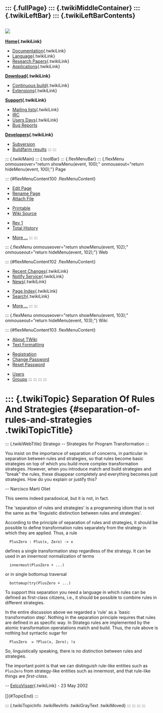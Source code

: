 ::: {.fullPage}
::: {.twikiMiddleContainer}
::: {.twikiLeftBar}
::: {.twikiLeftBarContents}
  ----------------------------------------------------------------------------------
  [![](../pub/Stratego/StrategoLogo/StrategoLogoTextlessWhite-100px.png)](WebHome)
  ----------------------------------------------------------------------------------

**[Home](WebHome){.twikiLink}**

-   [Documentation](StrategoDocumentation){.twikiLink}
-   [Language](StrategoLanguage){.twikiLink}
-   [Research Papers](StrategoPublications){.twikiLink}
-   [Applications](StrategoApplication){.twikiLink}

**[Download](StrategoDownload){.twikiLink}**

-   [Continuous build](ContinuousBuild){.twikiLink}
-   [Extensions](AdditionalPackageDownload){.twikiLink}

**[Support](StrategoSupport){.twikiLink}**

-   [Mailing lists](MailingList){.twikiLink}
-   [IRC](irc://irc.freenode.net/#stratego)
-   [Users Days](StrategoUsersDay){.twikiLink}
-   [Bug Reports](http://yellowgrass.org/project/StrategoXT)

**[Developers](StrategoDev){.twikiLink}**

-   [Subversion](https://svn.strategoxt.org/repos/StrategoXT/strategoxt/trunk)
-   [Buildfarm
    results](http://hydra.nixos.org/jobset/strategoxt/strategoxt-release/all)
:::
:::

::: {.twikiMain}
::: {.toolBar}
::: {.flexMenuBar}
::: {.flexMenu onmouseover="return showMenu(event, 100);" onmouseout="return hideMenu(event, 100);"}
Page

::: {#flexMenuContent100 .flexMenuContent}
-   [Edit
    Page](http://www.program-transformation.org/edit/Stratego/SeparationOfRulesAndStrategies?t=1536825668)
-   [Rename
    Page](http://www.program-transformation.org/rename/Stratego/SeparationOfRulesAndStrategies)
-   [Attach
    File](http://www.program-transformation.org/attach/Stratego/SeparationOfRulesAndStrategies)

<!-- -->

-   [Printable](http://www.program-transformation.org/view/Stratego/SeparationOfRulesAndStrategies?skin=print.pattern)
-   [Wiki
    Source](http://www.program-transformation.org/view/Stratego/SeparationOfRulesAndStrategies?skin=text&raw=on&contenttype=text/plain)

<!-- -->

-   [Rev
    1](http://www.program-transformation.org/view/Stratego/SeparationOfRulesAndStrategies?rev=1.1)
-   [Total
    History](http://www.program-transformation.org/rdiff/Stratego/SeparationOfRulesAndStrategies)

<!-- -->

-   [More
    \...](http://www.program-transformation.org/oops/Stratego/SeparationOfRulesAndStrategies?template=oopsmore&param1=1.1&param2=1.1)
:::
:::

::: {.flexMenu onmouseover="return showMenu(event, 102);" onmouseout="return hideMenu(event, 102);"}
Web

::: {#flexMenuContent102 .flexMenuContent}
-   [Recent Changes](WebChanges){.twikiLink}
-   [Notify Service](WebNotify){.twikiLink}
-   [News](WebNews){.twikiLink}

<!-- -->

-   [Page Index](WebIndex){.twikiLink}
-   [Search](WebSearch){.twikiLink}

<!-- -->

-   [More
    \...](http://www.program-transformation.org/oops/Stratego/SeparationOfRulesAndStrategies?template=oopsmore&param1=1.1&param2=1.1)
:::
:::

::: {.flexMenu onmouseover="return showMenu(event, 103);" onmouseout="return hideMenu(event, 103);"}
Wiki

::: {#flexMenuContent103 .flexMenuContent}
-   [About
    TWiki](http://www.program-transformation.org/view/TWiki/WebHome)
-   [Text
    Formatting](http://www.program-transformation.org/view/TWiki/TextFormattingRules)

<!-- -->

-   [Registration](http://www.program-transformation.org/view/TWiki/TWikiRegistration)
-   [Change
    Password](http://www.program-transformation.org/view/TWiki/ChangePassword)
-   [Reset
    Password](http://www.program-transformation.org/view/TWiki/ResetPassword)

<!-- -->

-   [Users](http://www.program-transformation.org/view/Main/TWikiUsers)
-   [Groups](http://www.program-transformation.org/view/Main/TWikiGroups)
:::
:::
:::
:::

::: {.twikiTopic}
Separation Of Rules And Strategies {#separation-of-rules-and-strategies .twikiTopicTitle}
==================================

::: {.twikiWebTitle}
Stratego \-- Strategies for Program Transformation
:::

You insist on the importance of separation of concerns, in particular in
separation between rules and strategies, so that rules become basic
strategies on top of which you build more complex transformation
strategies. However, when you introduce match and build strategies and
\"break\" the rules, these disappear completely and everything becomes
just strategies. How do you explain or justify this?

\-- Narcisco Marti Oliet

This seems indeed paradoxical, but it is not, in fact.

The \'separation of rules and strategies\' is a programming idiom that
is not the same as the \'linguistic distinction between rules and
strategies\'.

According to the principle of separation of rules and strategies, it
should be possible to define transformation rules separately from the
strategy in which they are applied. Thus, a rule

      PlusZero : Plus(x, Zero) -> x

defines a single transformation step regardless of the strategy. It can
be used in an innermost normalization of terms

      innermost(PlusZero + ...)

or in single bottomup traversal

      bottomup(try(PlusZero + ...)

To support this separation you need a language in which rules can be
defined as first-class citizens, i.e., it should be possible to combine
rules in different strategies.

In the entire discussion above we regarded a \'rule\' as a \`basic
transformation step\'. Nothing in the separation principle requires that
rules are defined in as specific way. In Stratego rules are implemented
by the atomic transformation operatations match and build. Thus, the
rule above is nothing but syntactic sugar for

      PlusZero  = ?Plus(x, Zero); !x

So, linguistically speaking, there is no distinction between rules and
strategies.

The important point is that we can distinguish rule-like entities such
as `PlusZero` from strategy-like entities such as innermost, and that
rule-like things are *first-class*.

\-- [EelcoVisser](../Main/EelcoVisser){.twikiLink} - 23 May 2002\
\
[]{#TopicEnd}
:::

::: {.twikiTopicInfo .twikiRevInfo .twikiGrayText .twikiMoved}
:::
:::
:::
:::
